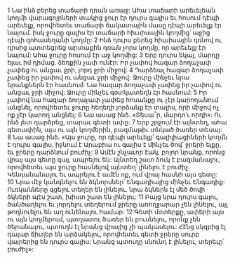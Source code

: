 1 Նա ինձ բերեց տաճարի դռան առաջ: Ահա տաճարի արեւելեան կողմի վարագոյրների տակից ջուր էր դուրս գալիս եւ հոսում դէպի արեւելք, որովհետեւ տաճարի ճակատային մասը դէպի արեւելք էր նայում. իսկ ջուրը գալիս էր տաճարի հիւսիսային կողմից՝ աջից դէպի զոհասեղանի կողմը: 2 Ինձ դուրս բերեց հիւսիսային դռնով ու դրսից պտտեցրեց արտաքին դռան չորս կողմը, որ արեւելք էր նայում: Ահա ջուրը հոսում էր աջ կողմից: 3 Երբ դուրս եկայ, մարդը ելաւ իմ դիմաց. ձեռքին չափ ունէր: Իր չափով հազար ձողաչափ չափեց ու անցաւ ջրի, յորդ ջրի միջով: 4 Դարձեալ հազար ձողաչափ չափեց իր չափով ու անցաւ ջրի միջով: Ջուրը մինչեւ նրա երանքներն էր հասնում: Նա հազար ձողաչափ չափեց իր չափով ու անցաւ ջրի միջով: Ջուրը մինչեւ գօտկատեղն էր հասնում: 5 Իր չափով նա հազար ձողաչափ չափեց հոսանքը ու չէր կարողանում անցնել, որովհետեւ ջուրը հեղեղի յորձանք էր տալիս, որի միջով ոչ ոք չէր կարող անցնել: 6 Նա ասաց ինձ. «Տեսա՞ր, մարդո՛ւ որդի»: Ու ինձ յետ դարձրեց, տարաւ գետի ափը: 7 Երբ շրջում էի այնտեղ, ահա գետափին, այս ու այն կողմերին, բազմաթիւ տնկած ծառեր տեսայ: 8 Նա ասաց ինձ. «Այս ջուրը, որ դէպի արեւելք՝ գալիլիացիների կողմն է դուրս գալիս, իջնում է Արաբիա ու գալիս է մինչեւ ծով՝ ջրերի ելքը, եւ ջրերը դարձնում բուժիչ: 9 Ամէն շնչաւոր էակ, բոլոր նրանք, որոնց վրայ այս գետը գայ, ապրելու են: Այնտեղ շատ ձուկ է բազմանալու, որովհետեւ այս ջուրը հասնելով այնտեղ՝ լինելու է բուժիչ: Կենդանանալու եւ ապրելու է ամէն ոք, ում վրայ հասնի այս գետը: 10 Նրա մէջ կանգնելու են ձկնորսներ՝ Ենգադիայից մինչեւ Ենգադիք: Ուռկանները գցելու տեղեր են լինելու. նրա ձկներն էլ մեծ ծովի ձկների պէս շատ, խիստ շատ են լինելու: 11 Բայց նրա դուրս գալու, ծանծաղելու եւ յորդելու տեղերում ջրերը առողջարար չեն լինելու, այլ թողնուելու են աղ ունենալու համար: 12 Գետի մօտերքը, ափերի այս ու այն կողմերում, պտղատու ծառեր են բուսնելու, որոնք չեն ծերանալու, պտուղն էլ նրանց վրայից չի պակասելու: Հէնց սկզբից էլ դալար ճիւղեր են արձակելու, որովհետեւ գետի ջրերը սուրբ վայրերից են դուրս գալիս: Նրանց պտուղը սնունդ է լինելու, տերեւը՝ բուժիչ»:

